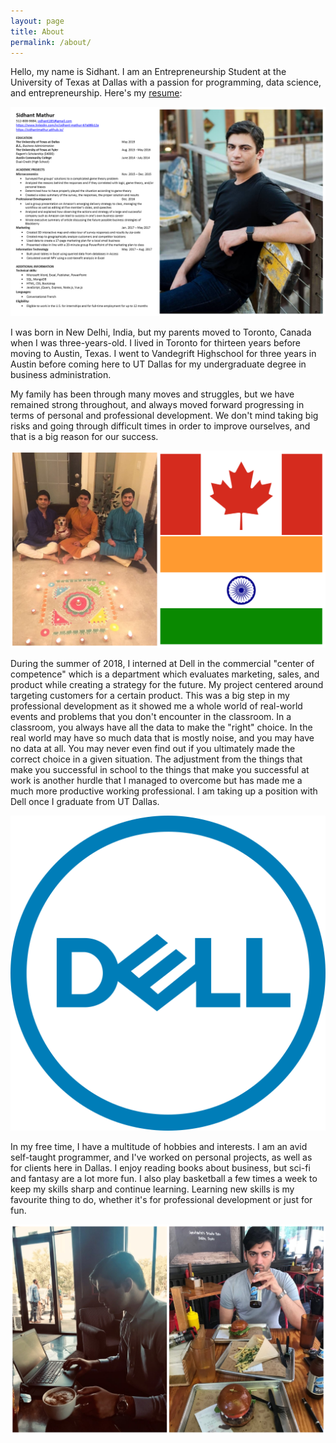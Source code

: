 ```yaml
---
layout: page
title: About
permalink: /about/
---
```



Hello, my name is Sidhant. I am an Entrepreneurship Student at the University of Texas at Dallas with a passion for programming, data science, and entrepreneurship. Here's my [resume](images/resume.pdf): 

[![Resume](images/personalresume.png)](https://sidhantmathur.github.io/images/resume.pdf)

I was born in New Delhi, India, but my parents moved to Toronto, Canada when I was three-years-old. I lived in Toronto for thirteen years before moving to Austin, Texas. I went to Vandegrift Highschool for three years in Austin before coming here to UT Dallas for my undergraduate degree in business administration. 

My family has been through many moves and struggles, but we have remained strong throughout, and always moved forward progressing in terms of personal and professional development. We don't mind taking big risks and going through difficult times in order to improve ourselves, and that is a big reason for our success. 

![My Family](images/familyflag.png)

During the summer of 2018, I interned at Dell in the commercial "center of competence" which is a department which evaluates marketing, sales, and product while creating a strategy for the future. My project centered around targeting customers for a certain product. This was a big step in my professional development as it showed me a whole world of real-world events and problems that you don't encounter in the classroom. In a classroom, you always have all the data to make the "right" choice. In the real world may have so much data that is mostly noise, and you may have no data at all. You may never even find out if you ultimately made the correct choice in a given situation. The adjustment from the things that make you successful in school to the things that make you successful at work is another hurdle that I managed to overcome but has made me a much more productive working professional. I am taking up a position with Dell once I graduate from UT Dallas. 

![Dell](images/dell.png)

In my free time, I have a multitude of hobbies and interests. I am an avid self-taught programmer, and I've worked on personal projects, as well as for clients here in Dallas. I enjoy reading books about business, but sci-fi and fantasy are a lot more fun. I also play basketball a few times a week to keep my skills sharp and continue learning. Learning new skills is my favourite thing to do, whether it's for professional development or just for fun. 

![Drinking Coffee & Working](images/collage.png)
